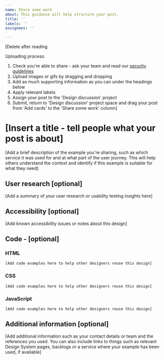 ```yaml
---
name: Share some work
about: This guidance will help structure your post.
title: ''
labels: ''
assignees: ''

---
```


[Delete after reading

Uploading process:
1. Check you're able to share - ask your team and read our <a href="#">security guidelines</a>
2. Upload images or gifs by dragging and dropping
3. Add as much supporting information as you can under the headings below
4. Apply relevant labels
5. Assign your post to the 'Design discussion' project 
6. Submit, return to 'Design discussion' project space and drag your post from 'Add cards' to the 'Share some work' column]


# [Insert a title - tell people what your post is about] 

[Add a brief description of the example you're sharing, such as which service it was used for and at what part of the user journey. This will help others understand the context and identify if this example is suitable for what they need] 

## User research [optional]

[Add a summary of your user research or usability testing insights here] 

## Accessibility [optional]

[Add known accessibility issues or notes about this design] 

## Code - [optional]

### HTML

```[Add code examples here to help other designers reuse this design]```

### CSS

```[Add code examples here to help other designers reuse this design]```

### JavaScript

```[Add code examples here to help other designers reuse this design]```

## Additional information [optional]

[Add additional information such as your contact details or team and the references you used. You can also include links to things such as relevant Design System pages, backlogs or a service where your example has been used, if available]
